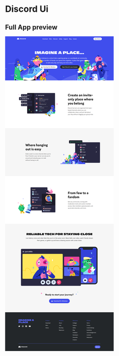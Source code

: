 # Discord Ui

## Full App preview

![alt text](screencapture-localhost-5173-2024-02-06-15_07_28.png)
